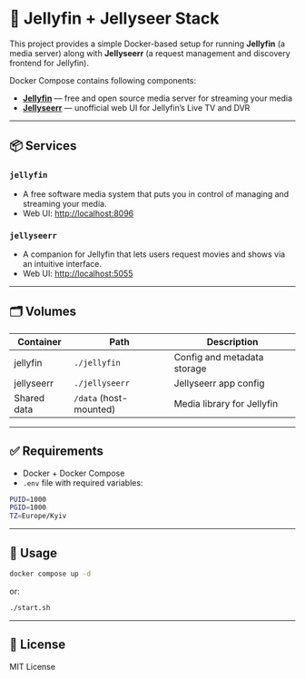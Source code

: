 # 🍿 Jellyfin + Jellyseer Stack

This project provides a simple Docker-based setup for running **Jellyfin** (a media server) along with **Jellyseerr** (a request management and discovery frontend for Jellyfin).

Docker Compose contains following components:

- **[Jellyfin](https://jellyfin.org/)** — free and open source media server for streaming your media
- **[Jellyseerr](https://github.com/fallenbagel/jellyseerr)** — unofficial web UI for Jellyfin’s Live TV and DVR

---

## 📦 Services

### `jellyfin`

- A free software media system that puts you in control of managing and streaming your media.
- Web UI: [http://localhost:8096](http://localhost:8096)

### `jellyseerr`

- A companion for Jellyfin that lets users request movies and shows via an intuitive interface.
- Web UI: [http://localhost:5055](http://localhost:5055)

---

## 🗂 Volumes

| Container   | Path                   | Description                 |
| ----------- | ---------------------- | --------------------------- |
| jellyfin    | `./jellyfin`           | Config and metadata storage |
| jellyseerr  | `./jellyseerr`         | Jellyseerr app config       |
| Shared data | `/data` (host-mounted) | Media library for Jellyfin  |

---

## ✅ Requirements

- Docker + Docker Compose
- `.env` file with required variables:

```bash
PUID=1000
PGID=1000
TZ=Europe/Kyiv
```

---

## 🚀 Usage

```bash
docker compose up -d
```

or:

```bash
./start.sh
```

---

## 📄 License

MIT License
